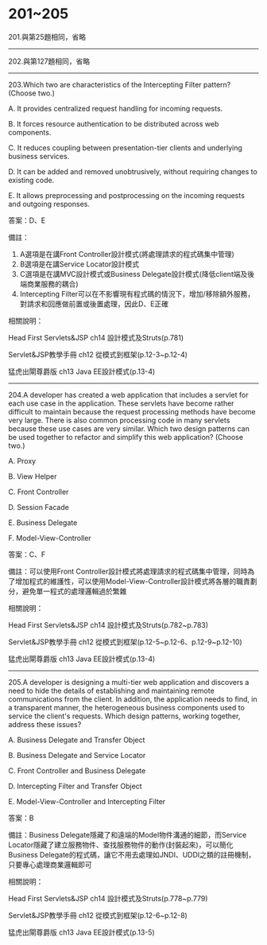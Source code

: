 201~205
========================

201.與第25題相同，省略

---
202.與第127題相同，省略

---
203.Which two are characteristics of the Intercepting Filter pattern? (Choose two.)

A.   It provides centralized request handling for incoming requests. 

B.   It forces resource authentication to be distributed across web components. 

C.   It reduces coupling between presentation-tier clients and underlying business services. 

D.   It can be added and removed unobtrusively, without requiring changes to existing code. 

E.   It allows preprocessing and postprocessing on the incoming requests and outgoing responses.

<!--sec data-title="解析" data-id="section203_2" data-collapse=true ces-->
答案：D、E

備註：

1. A選項是在講Front Controller設計模式(將處理請求的程式碼集中管理)
2. B選項是在講Service Locator設計模式
3. C選項是在講MVC設計模式或Business Delegate設計模式(降低client端及後端商業服務的耦合)
4. Intercepting Filter可以在不影響現有程式碼的情況下，增加/移除額外服務，對請求和回應做前置或後置處理，因此D、E正確

相關說明：

Head First Servlets&JSP ch14 設計模式及Struts(p.781)

Servlet&JSP教學手冊 ch12 從模式到框架(p.12-3~p.12-4)

猛虎出閘尊爵版 ch13 Java EE設計模式(p.13-4)
<!--endsec-->

---
204.A developer has created a web application that includes a servlet for each use case in the application. These servlets have become rather difficult to maintain because the request processing methods have become very large. There is also common processing code in many servlets because these use cases are very similar. Which two design patterns can be used together to refactor and simplify this web application? (Choose two.)

A.   Proxy 

B.   View Helper

C.   Front Controller 

D.   Session Facade 

E.   Business Delegate 

F.   Model-View-Controller

<!--sec data-title="解析" data-id="section204_2" data-collapse=true ces-->
答案：C、F

備註：可以使用Front Controller設計模式將處理請求的程式碼集中管理，同時為了增加程式的維護性，可以使用Model-View-Controller設計模式將各層的職責劃分，避免單一程式的處理邏輯過於繁雜

相關說明：

Head First Servlets&JSP ch14 設計模式及Struts(p.782~p.783)

Servlet&JSP教學手冊 ch12 從模式到框架(p.12-5~p.12-6、p.12-9~p.12-10)

猛虎出閘尊爵版 ch13 Java EE設計模式(p.13-4)
<!--endsec-->

---
205.A developer is designing a multi-tier web application and discovers a need to hide the details of establishing and maintaining remote communications from the client. In addition, the application needs to find, in a transparent manner, the heterogeneous business components used to service the client's requests. Which design patterns, working together, address these issues?

A.   Business Delegate and Transfer Object 

B.   Business Delegate and Service Locator 

C.   Front Controller and Business Delegate 

D.   Intercepting Filter and Transfer Object 

E.   Model-View-Controller and Intercepting Filter

<!--sec data-title="解析" data-id="section205_2" data-collapse=true ces-->
答案：B

備註：Business Delegate隱藏了和遠端的Model物件溝通的細節，而Service Locator隱藏了建立服務物件、查找服務物件的動作(封裝起來)，可以簡化Business Delegate的程式碼，讓它不用去處理如JNDI、UDDI之類的註冊機制，只要專心處理商業邏輯即可

相關說明：

Head First Servlets&JSP ch14 設計模式及Struts(p.778~p.779)

Servlet&JSP教學手冊 ch12 從模式到框架(p.12-6~p.12-8)

猛虎出閘尊爵版 ch13 Java EE設計模式(p.13-5)
<!--endsec-->

